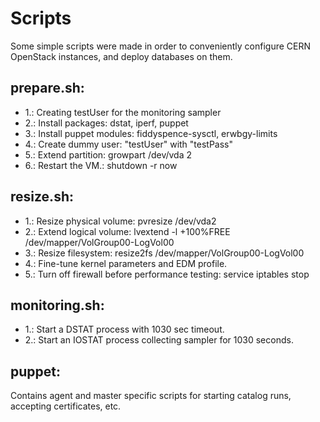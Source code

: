 Scripts
=======
Some simple scripts were made in order to conveniently configure CERN OpenStack instances, and deploy databases on them.

prepare.sh:
-----------
 + 1.: Creating testUser for the monitoring sampler
 + 2.: Install packages: dstat, iperf, puppet
 + 3.: Install puppet modules: fiddyspence-sysctl, erwbgy-limits
 + 4.: Create dummy user: "testUser" with "testPass"
 + 5.: Extend partition: growpart /dev/vda 2
 + 6.: Restart the VM.: shutdown -r now

resize.sh:
----------
 + 1.: Resize physical volume: pvresize /dev/vda2
 + 2.: Extend logical volume: lvextend -l +100%FREE /dev/mapper/VolGroup00-LogVol00
 + 3.: Resize filesystem: resize2fs /dev/mapper/VolGroup00-LogVol00
 + 4.: Fine-tune kernel parameters and EDM profile.
 + 5.: Turn off firewall before performance testing: service iptables stop

monitoring.sh:
--------------
 + 1.: Start a DSTAT process with 1030 sec timeout.
 + 2.: Start an IOSTAT process collecting sampler for 1030 seconds.

puppet:
-------
Contains agent and master specific scripts for starting catalog runs, accepting certificates, etc.

